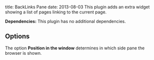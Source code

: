 title: BackLinks Pane
date: 2013-08-03
This plugin adds an extra widget showing a list of pages linking to the current page.

**Dependencies:** This plugin has no additional dependencies.


Options
-------
The option **Position in the window** determines in which side pane the browser is shown.

